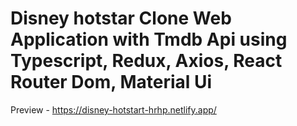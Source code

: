 # Disney hotstar Clone Web Application with Tmdb Api using Typescript, Redux, Axios, React Router Dom, Material Ui

Preview - https://disney-hotstart-hrhp.netlify.app/
